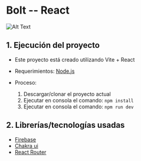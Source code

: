 # Bolt -- React

![Alt Text](https://media.giphy.com/media/v1.Y2lkPTc5MGI3NjExMjEyYjFjNjNjNDUyYjk2NTIzNGI4NWE3YWNmYjk3MjIwMGY2MDI4YiZjdD1n/ufRvQefxOyW7CaktpP/giphy.gif)

## 1. Ejecución del proyecto
* Este proyecto está creado utilizando Vite + React
* Requerimientos: [Node.js](https://nodejs.org/es/)
  
* Proceso:
  1. Descargar/clonar el proyecto actual
  2. Ejecutar en consola el comando: ```npm install```
  3. Ejecutar en consola el comando: ```npm run dev```


## 2. Librerías/tecnologías usadas
- [Firebase](https://firebase.google.com/?hl=es)
- [Chakra ui](https://chakra-ui.com/)
- [React Router](https://reactrouter.com/)